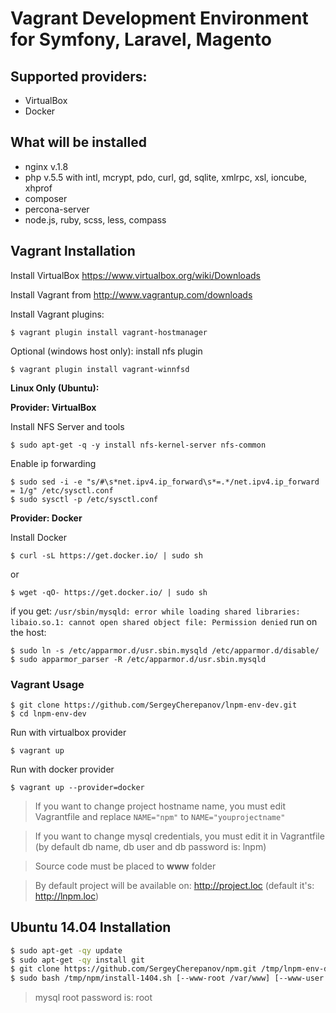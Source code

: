Vagrant Development Environment for Symfony, Laravel, Magento
==============================================================

## Supported providers:

* VirtualBox
* Docker

## What will be installed

* nginx v.1.8
* php v.5.5 with intl, mcrypt, pdo, curl, gd, sqlite, xmlrpc, xsl, ioncube, xhprof
* composer
* percona-server 
* node.js, ruby, scss, less, compass

## Vagrant Installation

Install VirtualBox https://www.virtualbox.org/wiki/Downloads

Install Vagrant from http://www.vagrantup.com/downloads

Install Vagrant plugins:

    $ vagrant plugin install vagrant-hostmanager

Optional (windows host only): install nfs plugin

    $ vagrant plugin install vagrant-winnfsd

**Linux Only (Ubuntu):**

**Provider: VirtualBox**

Install NFS Server and tools

    $ sudo apt-get -q -y install nfs-kernel-server nfs-common
    
Enable ip forwarding
    
    $ sudo sed -i -e "s/#\s*net.ipv4.ip_forward\s*=.*/net.ipv4.ip_forward = 1/g" /etc/sysctl.conf
    $ sudo sysctl -p /etc/sysctl.conf

**Provider: Docker**

Install Docker

    $ curl -sL https://get.docker.io/ | sudo sh

or 

    $ wget -qO- https://get.docker.io/ | sudo sh

if you get: `/usr/sbin/mysqld: error while loading shared libraries: libaio.so.1: cannot open shared object file: Permission denied` run on the host:

    $ sudo ln -s /etc/apparmor.d/usr.sbin.mysqld /etc/apparmor.d/disable/
    $ sudo apparmor_parser -R /etc/apparmor.d/usr.sbin.mysqld

### Vagrant Usage

    $ git clone https://github.com/SergeyCherepanov/lnpm-env-dev.git
    $ cd lnpm-env-dev
    
Run with virtualbox provider

    $ vagrant up
    
Run with docker provider

    $ vagrant up --provider=docker

> If you want to change project hostname name, you must edit Vagrantfile and replace `NAME="npm"` to `NAME="youprojectname"`

> If you want to change mysql credentials, you must edit it in Vagrantfile (by default db name, db user and db password is: lnpm)

> Source code must be placed to **www** folder

> By default project will be available on: http://project.loc (default it's: http://lnpm.loc)

    
    
## Ubuntu 14.04 Installation

```bash
$ sudo apt-get -qy update
$ sudo apt-get -qy install git
$ git clone https://github.com/SergeyCherepanov/npm.git /tmp/lnpm-env-dev
$ sudo bash /tmp/npm/install-1404.sh [--www-root /var/www] [--www-user www-data] [--www-group www-data] 
```

> mysql root password is: root


